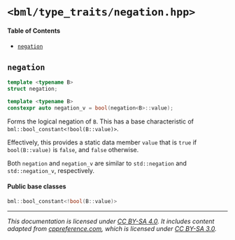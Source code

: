 # `<bml/type_traits/negation.hpp>`
#### Table of Contents
- [`negation`](#negation)

## `negation`
```c++
template <typename B>
struct negation;

template <typename B>
constexpr auto negation_v = bool(negation<B>::value);
```
Forms the logical negation of `B`. This has a base characteristic of
`bml::bool_constant<!bool(B::value)>`.

Effectively, this provides a static data member `value` that is `true` if `bool(B::value)` is
`false`, and `false` otherwise.

Both `negation` and `negation_v` are similar to `std::negation` and `std::negation_v`, respectively.

#### Public base classes
```c++
bml::bool_constant<!bool(B::value)>
```

---
*This documentation is licensed under [CC BY-SA 4.0][1]. It includes content adapted from
[cppreference.com][2], which is licensed under [CC BY-SA 3.0][3].*

[1]: https://creativecommons.org/licenses/by-sa/4.0
[2]: https://en.cppreference.com
[3]: https://creativecommons.org/licenses/by-sa/3.0
